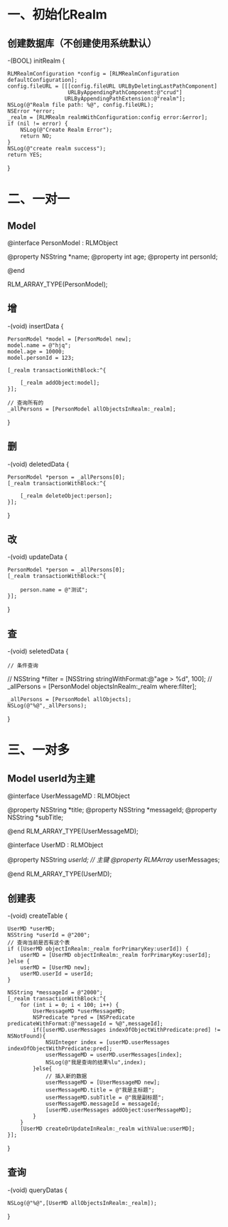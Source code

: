# 一、初始化Realm

## 创建数据库（不创建使用系统默认）

-(BOOL) initRealm {

    RLMRealmConfiguration *config = [RLMRealmConfiguration defaultConfiguration];
    config.fileURL = [[[config.fileURL URLByDeletingLastPathComponent]
                       URLByAppendingPathComponent:@"crud"]
                      URLByAppendingPathExtension:@"realm"];
    NSLog(@"Realm file path: %@", config.fileURL);
    NSError *error;
    _realm = [RLMRealm realmWithConfiguration:config error:&error];
    if (nil != error) {
        NSLog(@"Create Realm Error");
        return NO;
    }
    NSLog(@"create realm success");
    return YES;
}

# 二、一对一

## Model

@interface PersonModel : RLMObject
    
@property NSString *name;
@property int age;
@property int personId;

@end

RLM_ARRAY_TYPE(PersonModel);

## 增

-(void) insertData {

    PersonModel *model = [PersonModel new];
    model.name = @"hjq";
    model.age = 10000;
    model.personId = 123;
    
    [_realm transactionWithBlock:^{
    
        [_realm addObject:model];
    }];
    
    // 查询所有的
    _allPersons = [PersonModel allObjectsInRealm:_realm];
    
}

## 删

-(void) deletedData {

    PersonModel *person = _allPersons[0];
    [_realm transactionWithBlock:^{
    
        [_realm deleteObject:person];
    }];
    
}

## 改

-(void) updateData {

    PersonModel *person = _allPersons[0];
    [_realm transactionWithBlock:^{
    
        person.name = @"测试";
    }];
    
}

## 查

-(void) seletedData {

    // 条件查询
    
//    NSString *filter = [NSString stringWithFormat:@"age > %d", 100];
//    _allPersons = [PersonModel objectsInRealm:_realm where:filter];

    _allPersons = [PersonModel allObjects];
    NSLog(@"%@",_allPersons);
    
}


# 三、一对多

## Model  userId为主建

@interface UserMessageMD : RLMObject

@property NSString *title;
@property NSString *messageId; 
@property NSString *subTitle;

@end
RLM_ARRAY_TYPE(UserMessageMD);


@interface UserMD : RLMObject

@property NSString *userId; // 主键
@property RLMArray <UserMessageMD>* userMessages;

@end
RLM_ARRAY_TYPE(UserMD);


## 创建表

-(void) createTable {

    UserMD *userMD;
    NSString *userId = @"200";
    // 查询当前是否有这个表
    if ([UserMD objectInRealm:_realm forPrimaryKey:userId]) {
        userMD = [UserMD objectInRealm:_realm forPrimaryKey:userId];
    }else {
        userMD = [UserMD new];
        userMD.userId = userId;
    }
    
    NSString *messageId = @"2000";
    [_realm transactionWithBlock:^{
        for (int i = 0; i < 100; i++) {
            UserMessageMD *userMessageMD;
            NSPredicate *pred = [NSPredicate predicateWithFormat:@"messageId = %@",messageId];
            if([userMD.userMessages indexOfObjectWithPredicate:pred] != NSNotFound){
                NSUInteger index = [userMD.userMessages indexOfObjectWithPredicate:pred];
                userMessageMD = userMD.userMessages[index];
                NSLog(@"我是查询的结果%lu",index);
            }else{
                // 插入新的数据
                userMessageMD = [UserMessageMD new];
                userMessageMD.title = @"我是主标题";
                userMessageMD.subTitle = @"我是副标题";
                userMessageMD.messageId = messageId;
                [userMD.userMessages addObject:userMessageMD];
            }
        }
        [UserMD createOrUpdateInRealm:_realm withValue:userMD];
    }];
}

## 查询

-(void) queryDatas {

    NSLog(@"%@",[UserMD allObjectsInRealm:_realm]);
}

